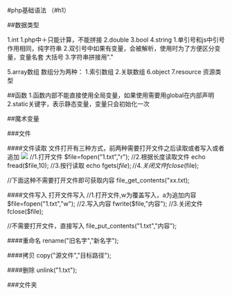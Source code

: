 #php基础语法 （#h1）

##数据类型

1.int
     1.php中＋只能计算，不能拼接
2.double
3.bool
4.string
     1.单引号和js中引号作用相同，纯字符串
     2.双引号中如果有变量，会被解析，使用时为了方便区分变量，变量名套     大括号
     3.字符串拼接用"."

5.array数组
        数组分为两种：
        1.索引数组
        2.关联数组
6.object
7.resource 资源类型

##函数
1.函数内部不能直接使用全局变量，如果使用需要用global在内部声明
2.static关键字，表示静态变量，变量只会初始化一次


##魔术变量


###文件

####文件读取
文件打开有三种方式，前两种需要打开文件之后读取或者写入或者追加
![](/Applications/XAMPP/xamppfiles/htdocs/0811/php2/img1.jpg)
//1.打开文件
$file=fopen("1.txt","r");
//2.根据长度读取文件
echo fread($file,10);
//3.按行读取
echo fgets($file);
//4.关闭文件
fclose($file);

//下面这种不需要打开文件即可获取内容
file_get_contents("xx.txt);


####文件写入
打开文件写入
//1.打开文件,w为覆盖写入，a为追加内容
$file=fopen("1.txt","w");
//2.写入内容
fwrite($file,"内容");
//3.关闭文件
fclose($file);

//不需要打开文件，直接写入
  file_put_contents("1.txt","内容");
  
  
####重命名
  rename("旧名字","新名字");
  
  
  
####拷贝
  copy("源文件","目标路径");
  
  
####删除
  unlink("1.txt");
  
###文件夹

   



